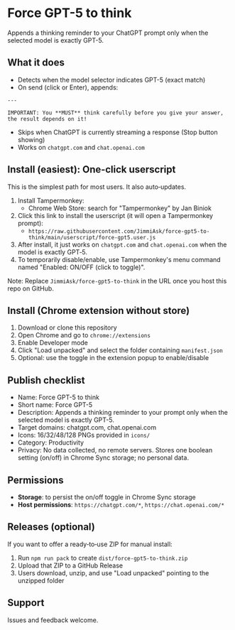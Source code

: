 # Force GPT-5 to think

Appends a thinking reminder to your ChatGPT prompt only when the selected model is exactly GPT-5.

## What it does
- Detects when the model selector indicates GPT-5 (exact match)
- On send (click or Enter), appends:

```
---

IMPORTANT: You **MUST** think carefully before you give your answer, the result depends on it!
```

- Skips when ChatGPT is currently streaming a response (Stop button showing)
- Works on `chatgpt.com` and `chat.openai.com`

## Install (easiest): One‑click userscript
This is the simplest path for most users. It also auto‑updates.

1. Install Tampermonkey:
   - Chrome Web Store: search for "Tampermonkey" by Jan Biniok
2. Click this link to install the userscript (it will open a Tampermonkey prompt):
   - `https://raw.githubusercontent.com/JimmiAsk/force-gpt5-to-think/main/userscript/force-gpt5.user.js`
3. After install, it just works on `chatgpt.com` and `chat.openai.com` when the model is exactly GPT‑5.
4. To temporarily disable/enable, use Tampermonkey's menu command named "Enabled: ON/OFF (click to toggle)".

Note: Replace `JimmiAsk/force-gpt5-to-think` in the URL once you host this repo on GitHub.

## Install (Chrome extension without store)
1. Download or clone this repository
2. Open Chrome and go to `chrome://extensions`
3. Enable Developer mode
4. Click "Load unpacked" and select the folder containing `manifest.json`
5. Optional: use the toggle in the extension popup to enable/disable

## Publish checklist
- Name: Force GPT-5 to think
- Short name: Force GPT-5
- Description: Appends a thinking reminder to your prompt only when the selected model is exactly GPT-5.
- Target domains: chatgpt.com, chat.openai.com
- Icons: 16/32/48/128 PNGs provided in `icons/`
- Category: Productivity
- Privacy: No data collected, no remote servers. Stores one boolean setting (on/off) in Chrome Sync storage; no personal data.
  

## Permissions
- **Storage**: to persist the on/off toggle in Chrome Sync storage
- **Host permissions**: `https://chatgpt.com/*`, `https://chat.openai.com/*`

## Releases (optional)
If you want to offer a ready‑to‑use ZIP for manual install:

1. Run `npm run pack` to create `dist/force-gpt5-to-think.zip`
2. Upload that ZIP to a GitHub Release
3. Users download, unzip, and use "Load unpacked" pointing to the unzipped folder

## Support
Issues and feedback welcome.

